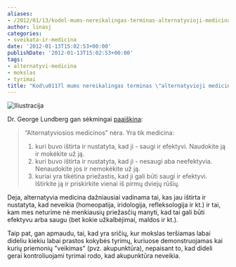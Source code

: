 ```yaml
---
aliases:
- /2012/01/13/kodel-mums-nereikalingas-terminas-alternatyvioji-medicina/
author: linasj
categories:
- sveikata-ir-medicina
date: '2012-01-13T15:02:53+00:00'
publishDate: '2012-01-13T15:02:53+00:00'
tags:
- alternatyvi-medicina
- mokslas
- tyrimai
title: "Kod\u0117l mums nereikalingas terminas \"alternatyvioji medicina\""
---
```

![Iliustracija](http://static.zooomr.com/images/10148111_23f5cd1ab0_o.png)

Dr. George Lundberg gan sėkmingai [paaiškina](http://www.medpagetoday.com/Columns/At-Large/28157):

> “Alternatyviosios medicinos” nėra. Yra tik medicina:
> 1. kuri buvo ištirta ir nustatyta, kad ji - saugi ir efektyvi. Naudokite ją ir mokėkite už ją.
> 2. kuri buvo ištirta ir nustatyta, kad ji - nesaugi aba neefektyvia. Nenaudokite jos ir nemokėkite už ją.
> 3. kuriai yra tikėtina priežastis, kad ji gali būti saugi ir efektyvi. Ištirkite ją ir priskirkite vienai iš pirmų dviejų rūšių.
> 
> 
> 


Deja, alternatyvia medicina dažniausiai vadinama tai, kas jau ištirta ir nustatyta, kad neveikia (homeopatija, iridologija, refleksologija ir kt.) ir tai, kam mes neturime nė menkiausių priežasčių manyti, kad tai gali būti efektyvu arba saugu (bet kokie užkalbėjimai, maldos ir kt.).

Taip pat, gan apmaudu, tai, kad yra sričių, kur mokslas teršiamas labai dideliu kiekiu labai prastos kokybės tyrimų, kuriuose demonstruojamas kai kurių priemonių "veikimas" (pvz. akupunktūra), nepaisant to, kad dideli gerai kontroliuojami tyrimai rodo, kad akupunktūra neveikia.
